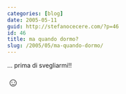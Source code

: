 ```yaml
---
categories: [blog]
date: 2005-05-11
guid: http://stefanocecere.com/?p=46
id: 46
title: ma quando dormo?
slug: /2005/05/ma-quando-dormo/
---
```


… prima di svegliarmi!!

<span style="font-size: 20pt">&#x263a;</span>